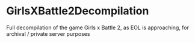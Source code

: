 # GirlsXBattle2Decompilation
Full decompilation of the game Girls x Battle 2, as EOL is approaching, for archival / private server purposes
